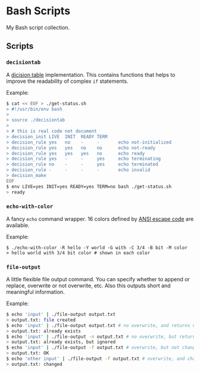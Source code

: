 # Bash Scripts

My Bash script collection.

## Scripts

### `decisiontab`

A [dicision table](https://en.wikipedia.org/wiki/Decision_table) implementation. This contains functions that helps to improve the readability of complex `if` statements.

Example:

```sh
$ cat << EOF > ./get-status.sh
> #!/usr/bin/env bash
>
> source ./decisiontab
>
> # this is real code not document
> decision_init LIVE  INIT  READY TERM
> decision_rule yes   no    -     -       echo not-initialized
> decision_rule yes   yes   no    no      echo not-ready
> decision_rule yes   yes   yes   no      echo ready
> decision_rule yes   -     -     yes     echo terminating
> decision_rule no    -     -     yes     echo terminated
> decision_rule -     -     -     -       echo invalid
> decision_make
EOF
$ env LIVE=yes INIT=yes READY=yes TERM=no bash ./get-status.sh
> ready
```

### `echo-with-color`

A fancy `echo` command wrapper. 16 colors defined by [ANSI escape code](https://en.wikipedia.org/wiki/ANSI_escape_code#3/4_bit) are available.

Example:

```
$ ./echo-with-color -R hello -Y world -G with -C 3/4 -B bit -M color
> hello world with 3/4 bit color # shown in each color
```

### `file-output`

A little flexible file output command. You can specify whether to append or replace, overwrite or not overwrite, etc. Also this outputs short and meaningful information.

Example:

```sh
$ echo 'input' | ./file-output output.txt
> output.txt: file created
$ echo 'input' | ./file-output output.txt # no overwrite, and returns non-zero exit status
> output.txt: already exists
$ echo 'input' | ./file-output -n output.txt # no overwrite, but returns exit status of zero
> output.txt: already exists, but ignored
$ echo 'input' | ./file-output -f output.txt # overwrite, but not changed
> output.txt: OK
$ echo 'other input' | ./file-output -f output.txt # overwrite, and changed
> output.txt: changed
```
